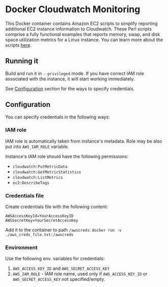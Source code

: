 # Docker Cloudwatch Monitoring

This Docker container contains Amazon EC2 scripts to simplify reporting additional EC2 instance information to Cloudwatch. These Perl scripts comprise a fully functional examples that reports memory, swap, and disk space utilization metrics for a Linux instance. You can learn more about the scripts [here](http://docs.aws.amazon.com/AmazonCloudWatch/latest/DeveloperGuide/mon-scripts.html).

## Running it

Build and run it in `--privileged` mode. If you have correct IAM role associated with the instance, it will start working immediately.

See [Configuration](#Configuration) section for the ways to specify credentials.

## Configuration

You can specify credentials in the following ways:

### IAM role

IAM role is automatically taken from instance's metadata. Role may be also put into `AWS_IAM_ROLE` variable.

Instance's IAM role should have the following permissions:

- `cloudwatch:PutMetricData`
- `cloudwatch:GetMetricStatistics`
- `cloudwatch:ListMetrics`
- `ec2:DescribeTags`

### Credentials file

Create credentials file with the following content:

```
AWSAccessKeyId=YourAccessKeyID
AWSSecretKey=YourSecretAccessKey
```

Add it to the container to path `/awscreds`: `docker run -v ./aws_creds_file.txt:/awscreds`

### Environment

Use the following env. variables for credentials:

1. `AWS_ACCESS_KEY_ID` and `AWS_SECRET_ACCESS_KEY`
2. `AWS_IAM_ROLE` - IAM role name, used only if `AWS_ACCESS_KEY_ID` or `AWS_SECRET_ACCESS_KEY` not specified/empty.
